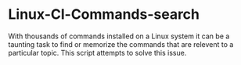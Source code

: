 # Linux-Cl-Commands-search

With thousands of commands installed on a Linux system it can be a taunting task 
to find or memorize the commands that are relevent to a particular topic.
This script attempts to solve this issue.
